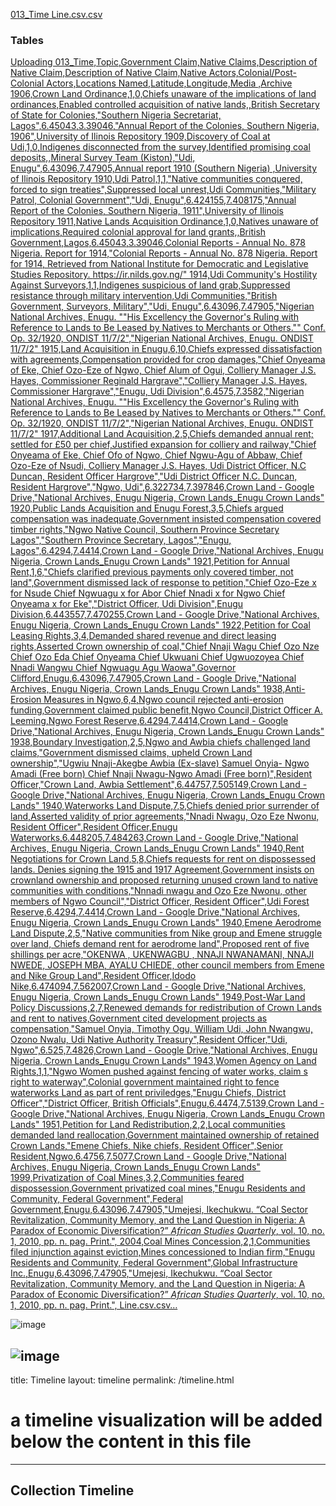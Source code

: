 [013_Time Line.csv.csv](https://github.com/user-attachments/files/17809515/013_Time.Line.csv.csv)
### Tables
[Uploading 013_Time,Topic,Government Claim,Native  Claims,Description of Native Claim,Description of Native Claim,Native Actors,Colonial/Post-Colonial Actors,Locations Named,Latitude,Longitude,Media ,Archive
1906,Crown Land Ordinance,1,0,Chiefs unaware of the implications of land ordinances,Enabled controlled acquisition of native lands,,British Secretary of State for Colonies,"Southern Nigeria Secretariat, Lagos",6.45043,3.39046,"Annual Report of the Colonies, Southern Nigeria, 1906",University of Ilinois Repository
1909,Discovery of Coal at Udi,1,0,Indigenes disconnected from the survey,Identified promising coal deposits,,Mineral Survey Team (Kiston),"Udi, Enugu",6.43096,7.47905,Annual report 1910 (Southern Nigeria) ,University of Ilinois Repository
1910,Udi Patrol,1,1,"Native communities conquered, forced to sign treaties",Suppressed local unrest,Udi Communities,"Military Patrol, Colonial Government","Udi, Enugu",6.424155,7.408175,"Annual Report of the Colonies, Southern Nigeria, 1911",University of Ilinois Repository
1911,Native Lands Acquisition Ordinance,1,0,Natives unaware of implications,Required colonial approval for land grants,,British Government,Lagos,6.45043,3.39046,Colonial Reports - Annual No. 878 Nigeria. Report for 1914,"Colonial Reports - Annual No. 878 Nigeria. Report for 1914, Retrieved from National Institute for Democratic and Legislative Studies Repository. https://ir.nilds.gov.ng/"
1914,Udi Community's Hostility Against Surveyors,1,1,Indigenes suspicious of land grab,Suppressed resistance through military intervention,Udi Communities,"British Government, Surveyors, Military","Udi, Enugu",6.43096,7.47905,"Nigerian National Archives, Enugu. ""His Excellency the Governor's Ruling with Reference to Lands to Be Leased by Natives to Merchants or Others."" Conf. Op. 32/1920, ONDIST 11/7/2","Nigerian National Archives, Enugu. ONDIST 11/7/2"
1915,Land Acquisition in Enugu,6,10,Chiefs expressed dissatisfaction with agreements,Compensation provided for crop damages,"Chief Onyeama of Eke, Chief Ozo-Eze of Ngwo, Chief Alum of Ogui, Colliery Manager J.S. Hayes, Commissioner Reginald Hargrave","Colliery Manager J.S. Hayes, Commissioner Hargrave","Enugu, Udi Division",6.4575,7.3582,"Nigerian National Archives, Enugu. ""His Excellency the Governor's Ruling with Reference to Lands to Be Leased by Natives to Merchants or Others."" Conf. Op. 32/1920, ONDIST 11/7/2","Nigerian National Archives, Enugu. ONDIST 11/7/2"
1917,Additional Land Acquisition,2,5,Chiefs demanded annual rent; settled for £50 per chief,Justified expansion for colliery and railway,"Chief Onyeama of Eke, Chief Ofo of Ngwo, Chief Ngwu-Agu of Abbaw, Chief Ozo-Eze of Nsudi, Colliery Manager J.S. Hayes, Udi District Officer, N.C Duncan, Resident Officer Hargrove","Udi District Officer N.C. Duncan, Resident Hargrove","Ngwo, Udi",6.322734,7.397846,Crown Land - Google Drive,"National Archives, Enugu Nigeria, Crown Lands_Enugu Crown Lands"
1920,Public Lands Acquisition and Enugu Forest,3,5,Chiefs argued compensation was inadequate,Government insisted compensation covered timber rights,"Ngwo Native Council, Southern Province Secretary Lagos","Southern Province Secretary, Lagos","Enugu, Lagos",6.4294,7.4414,Crown Land - Google Drive,"National Archives, Enugu Nigeria, Crown Lands_Enugu Crown Lands"
1921,Petition for Annual Rent,1,6,"Chiefs clarified previous payments only covered timber, not land",Government dismissed lack of response to petition,"Chief Ozo-Eze x  for Nsude
Chief Ngwuagu x for Abor
Chief Nnadi x for Ngwo
Chief Onyeama x for Eke","District Officer, Udi Division",Enugu Division,6.443557,7.470255,Crown Land - Google Drive,"National Archives, Enugu Nigeria, Crown Lands_Enugu Crown Lands"
1922,Petition for Coal Leasing Rights,3,4,Demanded shared revenue and direct leasing rights,Asserted Crown ownership of coal,"Chief Nnaji Wagu
Chief Ozo Nze
Chief Ozo Eda
Chief Onyeama
Chief Ukwuani
Chief Ugwuozoyea
Chief Nnadi Wangwu
Chief Ngwuagu
Agu Waowa",Governor Clifford,Enugu,6.43096,7.47905,Crown Land - Google Drive,"National Archives, Enugu Nigeria, Crown Lands_Enugu Crown Lands"
1938,Anti-Erosion Measures in Ngwo,6,4,Ngwo council rejected anti-erosion funding,Government claimed public benefit,Ngwo Council,District Officer A. Leeming,Ngwo Forest Reserve,6.4294,7.4414,Crown Land - Google Drive,"National Archives, Enugu Nigeria, Crown Lands_Enugu Crown Lands"
1938,Boundary Investigation,2,5,Ngwo and Awbia chiefs challenged land claims,"Government dismissed claims, upheld Crown Land ownership","Ugwiu Nnaji-Akegbe Awbia (Ex-slave)
Samuel Onyia- Ngwo Amadi (Free born)
Chief Nnaji Nwagu-Ngwo Amadi (Free born)",Resident Officer,"Crown Land, Awbia Settlement",6.44757,7.505149,Crown Land - Google Drive,"National Archives, Enugu Nigeria, Crown Lands_Enugu Crown Lands"
1940,Waterworks Land Dispute,7,5,Chiefs denied prior surrender of land,Asserted validity of prior agreements,"Nnadi Nwagu, Ozo Eze Nwonu, Resident Officer",Resident Officer,Enugu Waterworks,6.448205,7.484263,Crown Land - Google Drive,"National Archives, Enugu Nigeria, Crown Lands_Enugu Crown Lands"
1940,Rent Negotiations for Crown Land,5,8,Chiefs requests for rent on dispossessed lands. Denies signing the 1915 and 1917 Agreement,Government insists on crownland ownership and proposed returning unused crown land to native communities with conditions,"Nnnadi nwagu and Ozo Eze Nwonu, other members of Ngwo Council","District Officer, Resident Officer",Udi Forest Reserve,6.4294,7.4414,Crown Land - Google Drive,"National Archives, Enugu Nigeria, Crown Lands_Enugu Crown Lands"
1940,Emene Aerodrome Land Dispute,2,5,"Native communities from Nike group and Emene struggle over land, Chiefs demand  rent for aerodrome land",Proposed rent of five shillings per acre,"OKENWA , UKENWAGBU , NNAJI NWANAMANI, NNAJI NWEDE, JOSEPH MBA, AYALU CHIEDE, other council members from Emene and Nike Group Land",Resident Officer,Idodo Nike,6.474094,7.562007,Crown Land - Google Drive,"National Archives, Enugu Nigeria, Crown Lands_Enugu Crown Lands"
1949,Post-War Land Policy Discussions,2,7,Renewed demands for  redistribution of Crown Lands and rent to natives,Government cited development projects as compensation,"Samuel Onyia,  Timothy Ogu, William Udi, John Nwangwu, Ozono Nwalu, Udi Native Authority Treasury",Resident Officer,"Udi, Ngwo",6.525,7.4826,Crown Land - Google Drive,"National Archives, Enugu Nigeria, Crown Lands_Enugu Crown Lands"
1943,Women Agency on Land Rights,1,1,"Ngwo Women pushed against fencing of water works, claim s right to waterway",Colonial government maintained right to fence waterworks Land as part of rent priviledges,"Enugu Chiefs, District Officer","District Officer, British Officials",Enugu,6.4474,7.5139,Crown Land - Google Drive,"National Archives, Enugu Nigeria, Crown Lands_Enugu Crown Lands"
1951,Petition for Land Redistribution,2,2,Local communities demanded land reallocation,Government maintained ownership of retained Crown Lands,"Emene Chiefs, Nike chiefs, Resident Officer",Senior Resident,Ngwo,6.4756,7.5077,Crown Land - Google Drive,"National Archives, Enugu Nigeria, Crown Lands_Enugu Crown Lands"
1999,Privatization of Coal Mines,3,2,Communities feared dispossession,Government privatized coal mines,"Enugu Residents and Community, Federal Government",Federal Government,Enugu,6.43096,7.47905,"Umejesi, Ikechukwu. “Coal Sector Revitalization, Community Memory, and the Land Question in Nigeria: A Paradox of Economic Diversification?” *African Studies Quarterly*, vol. 10, no. 1, 2010, pp. n. pag. Print.",
2004,Coal Mines Concession,2,1,Communities filed injunction against eviction,Mines concessioned to Indian firm,"Enugu Residents and Community, Federal Government",Global Infrastructure Inc.,Enugu,6.43096,7.47905,"Umejesi, Ikechukwu. “Coal Sector Revitalization, Community Memory, and the Land Question in Nigeria: A Paradox of Economic Diversification?” *African Studies Quarterly*, vol. 10, no. 1, 2010, pp. n. pag. Print.",
 Line.csv.csv…]()

![image](https://github.com/user-attachments/assets/e1e1216d-a5be-4b75-9b6c-4844beb84325)


![image](https://github.com/user-attachments/assets/4547d05b-baf3-457e-9520-241230582a12)
---
title: Timeline
layout: timeline
permalink: /timeline.html
# a timeline visualization will be added below the content in this file
---

## Collection Timeline

